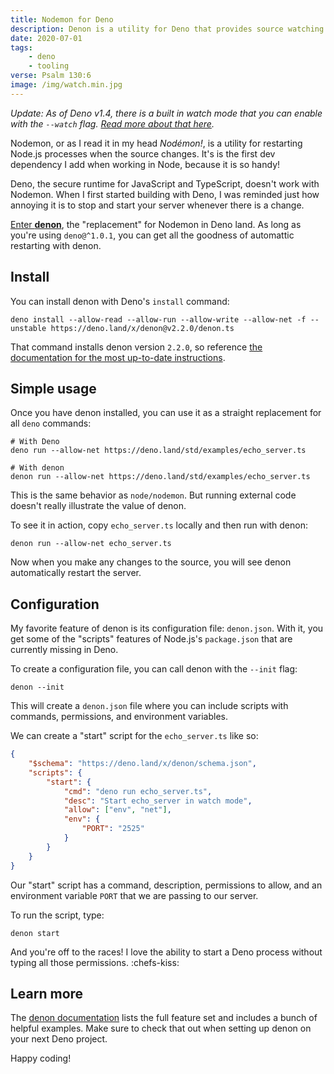 ```yaml
---
title: Nodemon for Deno
description: Denon is a utility for Deno that provides source watching and process restarting just like Nodemon
date: 2020-07-01
tags:
    - deno
    - tooling
verse: Psalm 130:6
image: /img/watch.min.jpg
---
```


_Update: As of Deno v1.4, there is a built in watch mode that you can enable with the `--watch` flag. [Read more about that here](https://deno.land/posts/v1.4#codedeno-run---watchcode)._

Nodemon, or as I read it in my head _Nodémon!_, is a utility for restarting Node.js processes when the source changes. It's is the first dev dependency I add when working in Node, because it is so handy!

Deno, the secure runtime for JavaScript and TypeScript, doesn't work with Nodemon. When I first started building with Deno, I was reminded just how annoying it is to stop and start your server whenever there is a change.

[Enter **denon**](https://deno.land/x/denon), the "replacement" for Nodemon in Deno land. As long as you're using `deno@^1.0.1`, you can get all the goodness of automattic restarting with denon.

## Install

You can install denon with Deno's `install` command:

```shell
deno install --allow-read --allow-run --allow-write --allow-net -f --unstable https://deno.land/x/denon@v2.2.0/denon.ts
```

That command installs denon version `2.2.0`, so reference [the documentation for the most up-to-date instructions](https://deno.land/x/denon#install).

## Simple usage

Once you have denon installed, you can use it as a straight replacement for all `deno` commands:

```shell
# With Deno
deno run --allow-net https://deno.land/std/examples/echo_server.ts

# With denon
denon run --allow-net https://deno.land/std/examples/echo_server.ts
```

This is the same behavior as `node/nodemon`. But running external code doesn't really illustrate the value of denon.

To see it in action, copy `echo_server.ts` locally and then run with denon:

```shell
denon run --allow-net echo_server.ts
```

Now when you make any changes to the source, you will see denon automatically restart the server.

## Configuration

My favorite feature of denon is its configuration file: `denon.json`. With it, you get some of the "scripts" features of Node.js's `package.json` that are currently missing in Deno.

To create a configuration file, you can call denon with the `--init` flag:

```shell
denon --init
```

This will create a `denon.json` file where you can include scripts with commands, permissions, and environment variables.

We can create a "start" script for the `echo_server.ts` like so:

```json
{
    "$schema": "https://deno.land/x/denon/schema.json",
    "scripts": {
        "start": {
            "cmd": "deno run echo_server.ts",
            "desc": "Start echo_server in watch mode",
            "allow": ["env", "net"],
            "env": {
                "PORT": "2525"
            }
        }
    }
}
```

Our "start" script has a command, description, permissions to allow, and an environment variable `PORT` that we are passing to our server.

To run the script, type:

```shell
denon start
```

And you're off to the races! I love the ability to start a Deno process without typing all those permissions. :chefs-kiss:

## Learn more

The [denon documentation](https://deno.land/x/denon) lists the full feature set and includes a bunch of helpful examples. Make sure to check that out when setting up denon on your next Deno project.

Happy coding!
